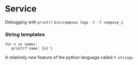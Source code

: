 # Service
Debugging with `print()`
```bin/compose logs -t -f compose_1```

### String templates
```
for n in names:
   print(f'name: {n}')
```
A relatively new feature of the python language called `f-strings`
